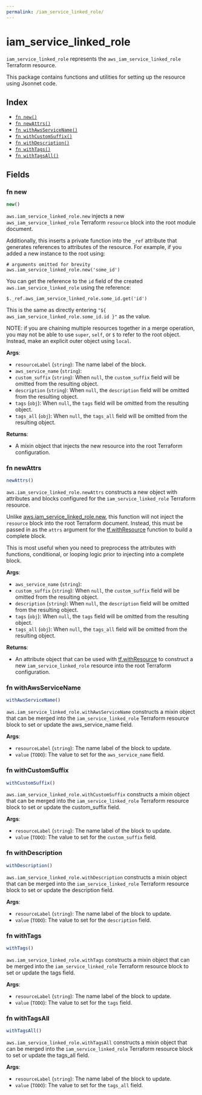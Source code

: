 ```yaml
---
permalink: /iam_service_linked_role/
---
```


# iam_service_linked_role

`iam_service_linked_role` represents the `aws_iam_service_linked_role` Terraform resource.



This package contains functions and utilities for setting up the resource using Jsonnet code.


## Index

* [`fn new()`](#fn-new)
* [`fn newAttrs()`](#fn-newattrs)
* [`fn withAwsServiceName()`](#fn-withawsservicename)
* [`fn withCustomSuffix()`](#fn-withcustomsuffix)
* [`fn withDescription()`](#fn-withdescription)
* [`fn withTags()`](#fn-withtags)
* [`fn withTagsAll()`](#fn-withtagsall)

## Fields

### fn new

```ts
new()
```


`aws.iam_service_linked_role.new` injects a new `aws_iam_service_linked_role` Terraform `resource`
block into the root module document.

Additionally, this inserts a private function into the `_ref` attribute that generates references to attributes of the
resource. For example, if you added a new instance to the root using:

    # arguments omitted for brevity
    aws.iam_service_linked_role.new('some_id')

You can get the reference to the `id` field of the created `aws.iam_service_linked_role` using the reference:

    $._ref.aws_iam_service_linked_role.some_id.get('id')

This is the same as directly entering `"${ aws_iam_service_linked_role.some_id.id }"` as the value.

NOTE: if you are chaining multiple resources together in a merge operation, you may not be able to use `super`, `self`,
or `$` to refer to the root object. Instead, make an explicit outer object using `local`.

**Args**:
  - `resourceLabel` (`string`): The name label of the block.
  - `aws_service_name` (`string`): 
  - `custom_suffix` (`string`):  When `null`, the `custom_suffix` field will be omitted from the resulting object.
  - `description` (`string`):  When `null`, the `description` field will be omitted from the resulting object.
  - `tags` (`obj`):  When `null`, the `tags` field will be omitted from the resulting object.
  - `tags_all` (`obj`):  When `null`, the `tags_all` field will be omitted from the resulting object.

**Returns**:
- A mixin object that injects the new resource into the root Terraform configuration.


### fn newAttrs

```ts
newAttrs()
```


`aws.iam_service_linked_role.newAttrs` constructs a new object with attributes and blocks configured for the `iam_service_linked_role`
Terraform resource.

Unlike [aws.iam_service_linked_role.new](#fn-iamservicelinkedrolenew), this function will not inject the `resource`
block into the root Terraform document. Instead, this must be passed in as the `attrs` argument for the
[tf.withResource](https://github.com/tf-libsonnet/core/tree/main/docs#fn-withresource) function to build a complete block.

This is most useful when you need to preprocess the attributes with functions, conditional, or looping logic prior to
injecting into a complete block.

**Args**:
  - `aws_service_name` (`string`): 
  - `custom_suffix` (`string`):  When `null`, the `custom_suffix` field will be omitted from the resulting object.
  - `description` (`string`):  When `null`, the `description` field will be omitted from the resulting object.
  - `tags` (`obj`):  When `null`, the `tags` field will be omitted from the resulting object.
  - `tags_all` (`obj`):  When `null`, the `tags_all` field will be omitted from the resulting object.

**Returns**:
  - An attribute object that can be used with [tf.withResource](https://github.com/tf-libsonnet/core/tree/main/docs#fn-withresource) to construct a new `iam_service_linked_role` resource into the root Terraform configuration.


### fn withAwsServiceName

```ts
withAwsServiceName()
```

`aws.iam_service_linked_role.withAwsServiceName` constructs a mixin object that can be merged into the `iam_service_linked_role`
Terraform resource block to set or update the aws_service_name field.



**Args**:
  - `resourceLabel` (`string`): The name label of the block to update.
  - `value` (`TODO`): The value to set for the `aws_service_name` field.


### fn withCustomSuffix

```ts
withCustomSuffix()
```

`aws.iam_service_linked_role.withCustomSuffix` constructs a mixin object that can be merged into the `iam_service_linked_role`
Terraform resource block to set or update the custom_suffix field.



**Args**:
  - `resourceLabel` (`string`): The name label of the block to update.
  - `value` (`TODO`): The value to set for the `custom_suffix` field.


### fn withDescription

```ts
withDescription()
```

`aws.iam_service_linked_role.withDescription` constructs a mixin object that can be merged into the `iam_service_linked_role`
Terraform resource block to set or update the description field.



**Args**:
  - `resourceLabel` (`string`): The name label of the block to update.
  - `value` (`TODO`): The value to set for the `description` field.


### fn withTags

```ts
withTags()
```

`aws.iam_service_linked_role.withTags` constructs a mixin object that can be merged into the `iam_service_linked_role`
Terraform resource block to set or update the tags field.



**Args**:
  - `resourceLabel` (`string`): The name label of the block to update.
  - `value` (`TODO`): The value to set for the `tags` field.


### fn withTagsAll

```ts
withTagsAll()
```

`aws.iam_service_linked_role.withTagsAll` constructs a mixin object that can be merged into the `iam_service_linked_role`
Terraform resource block to set or update the tags_all field.



**Args**:
  - `resourceLabel` (`string`): The name label of the block to update.
  - `value` (`TODO`): The value to set for the `tags_all` field.
